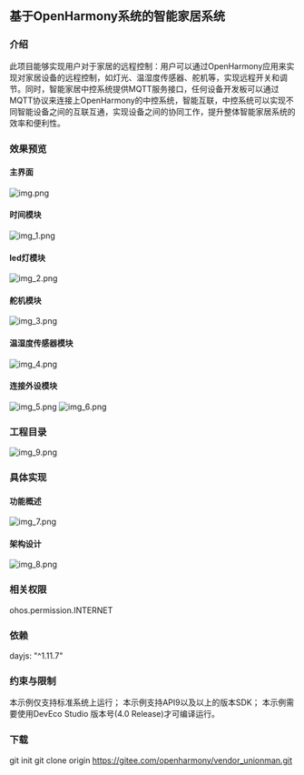## 基于OpenHarmony系统的智能家居系统

### 介绍
  此项目能够实现用户对于家居的远程控制：用户可以通过OpenHarmony应用来实现对家居设备的远程控制，如灯光、温湿度传感器、舵机等，实现远程开关和调节。同时，智能家居中控系统提供MQTT服务接口，任何设备开发板可以通过MQTT协议来连接上OpenHarmony的中控系统，智能互联，中控系统可以实现不同智能设备之间的互联互通，实现设备之间的协同工作，提升整体智能家居系统的效率和便利性。

### 效果预览
#### 主界面
![img.png](img.png)

#### 时间模块
![img_1.png](img_1.png)

#### led灯模块
![img_2.png](img_2.png)

#### 舵机模块
![img_3.png](img_3.png)

#### 温湿度传感器模块
![img_4.png](img_4.png)

#### 连接外设模块
![img_5.png](img_5.png)
![img_6.png](img_6.png)

### 工程目录
![img_9.png](img_9.png)

### 具体实现
#### 功能概述
![img_7.png](img_7.png)

#### 架构设计
![img_8.png](img_8.png)

### 相关权限
ohos.permission.INTERNET

### 依赖
dayjs: "^1.11.7"

### 约束与限制
本示例仅支持标准系统上运行；
本示例支持API9以及以上的版本SDK；
本示例需要使用DevEco Studio 版本号(4.0 Release)才可编译运行。

### 下载
git init
git clone origin https://gitee.com/openharmony/vendor_unionman.git